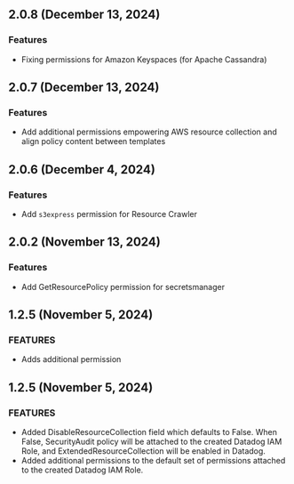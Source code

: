 ## 2.0.8 (December 13, 2024)

### Features

- Fixing permissions for Amazon Keyspaces (for Apache Cassandra)

## 2.0.7 (December 13, 2024)

### Features

- Add additional permissions empowering AWS resource collection and align policy content between templates

## 2.0.6 (December 4, 2024)

### Features

- Add `s3express` permission for Resource Crawler

## 2.0.2 (November 13, 2024)

### Features

- Add GetResourcePolicy permission for secretsmanager

## 1.2.5 (November 5, 2024)

### FEATURES

- Adds additional permission

## 1.2.5 (November 5, 2024)

### FEATURES

- Added DisableResourceCollection field which defaults to False. When False, SecurityAudit policy will be attached to the created Datadog IAM Role, and ExtendedResourceCollection will be enabled in Datadog.
- Added additional permissions to the default set of permissions attached to the created Datadog IAM Role.
